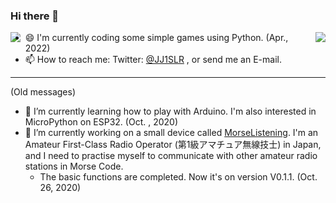 ### Hi there 👋

<img align="right" src="https://github-readme-stats-one-bice.vercel.app/api?username=JJ1SLR&show_icons=true&include_all_commits=true&count_private=true&role=OWNER,ORGANIZATION_MEMBER,COLLABORATOR" />
<img align="left" src="https://github-readme-stats.vercel.app/api/top-langs/?username=JJ1SLR" />

- 😄 I'm currently coding some simple games using Python. (Apr., 2022)
- 📫 How to reach me: Twitter: [@JJ1SLR](https://twitter.com/JJ1SLR) , or send me an E-mail.
---
(Old messages)
- 🌱 I’m currently learning how to play with Arduino. I'm also interested in MicroPython on ESP32. (Oct. , 2020)
- 🔭 I’m currently working on a small device called [MorseListening](https://github.com/JJ1SLR/MorseListening). I'm an Amateur First-Class Radio Operator (第1級アマチュア無線技士) in Japan, and I need to practise myself to communicate with other amateur radio stations in Morse Code.
  - The basic functions are completed. Now it's on version V0.1.1. (Oct. 26, 2020)

<!--
**JJ1SLR/JJ1SLR** is a ✨ _special_ ✨ repository because its `README.md` (this file) appears on your GitHub profile.

Here are some ideas to get you started:

- 🔭 I’m currently working on ...
- 🌱 I’m currently learning ...
- 👯 I’m looking to collaborate on ...
- 🤔 I’m looking for help with ...
- 💬 Ask me about ...
- 📫 How to reach me: ...
- 😄 Pronouns: ...
- ⚡ Fun fact: ...
-->
